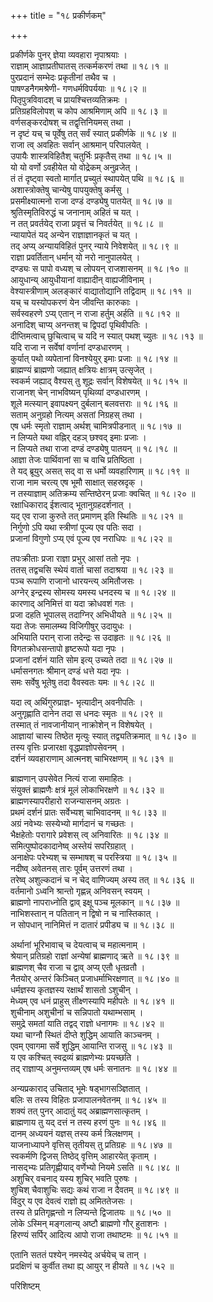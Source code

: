+++
title = "१८ प्रकीर्णकम्"

+++

प्रकीर्णके पुनर् ज्ञेया व्यवहारा नृपाश्रयाः ।  
राज्ञाम् आज्ञाप्रतीघातस् तत्कर्मकरणं तथा ॥ १८।१ ॥  
पुरप्रदानं सम्भेदः प्रकृतीनां तथैव च ।  
पाषण्डनैगमश्रेणी- गणधर्मविपर्ययाः ॥ १८।२ ॥  
पितृपुत्रविवादश् च प्रायश्चित्तव्यतिक्रमः ।  
प्रतिग्रहविलोपश् च कोप आश्रमिणाम् अपि ॥ १८।३ ॥  
वर्णसङ्करदोषश् च तद्वृत्तिनियमस् तथा ।  
न दृष्टं यच् च पूर्वेषु तत् सर्वं स्यात् प्रकीर्णके ॥ १८।४ ॥  
राजा त्व् अवहितः सर्वान् आश्रमान् परिपालयेत् ।  
उपायैः शास्त्रविहितैश् चतुर्भिः प्रकृतैस् तथा ॥ १८।५ ॥  
यो यो वर्णो ऽवहीयेत यो वोद्रेकम् अनुव्रजेत् ।  
तं तं दृष्ट्वा स्वतो मार्गात् प्रच्युतं स्थापयेत् पथि ॥ १८।६ ॥  
अशास्त्रोक्तेषु चान्येषु पापयुक्तेषु कर्मसु ।  
प्रसमीक्ष्यात्मनो राजा दण्डं दण्ड्येषु पातयेत् ॥ १८।७ ॥  
श्रुतिस्मृतिविरुद्धं च जनानाम् अहितं च यत् ।  
न तत् प्रवर्तयेद् राजा प्रवृत्तं च निवर्तयेत् ॥ १८।८ ॥  
न्यायापेतं यद् अन्येन राज्ञाज्ञानकृतं च यत् ।  
तद् अप्य् अन्यायविहितं पुनर् न्याये निवेशयेत् ॥ १८।९ ॥  
राज्ञा प्रवर्तितान् धर्मान् यो नरो नानुपालयेत् ।  
दण्ड्यः स पापो वध्यश् च लोपयन् राजशासनम् ॥ १८।१० ॥  
आयुधान्य् आयुधीयानां वाह्यादीन् वाह्यजीविनाम् ।  
वेश्यास्त्रीणाम् अलङ्कारं वाद्यातोद्यानि तद्विदाम् ॥ १८।११ ॥  
यच् च यस्योपकरणं येन जीवन्ति कारुकाः ।  
सर्वस्वहरणे ऽप्य् एतान् न राजा हर्तुम् अर्हति ॥ १८।१२ ॥  
अनादिश् चाप्य् अनन्तश् च द्विपदां पृथिवीपतिः ।  
दीप्तिमत्वाच् छुचित्वाच् च यदि न स्यात् पथश् च्युतः ॥ १८।१३ ॥  
यदि राजा न सर्वेषां वर्णानां दण्डधारणम् ।  
कुर्यात् पथो व्यपेतानां विनश्येयुर् इमाः प्रजाः ॥ १८।१४ ॥  
ब्राह्मण्यं ब्राह्मणो जह्यात् क्षत्रियः क्षात्रम् उत्सृजेत् ।  
स्वकर्म जह्याद् वैश्यस् तु शूद्रः सर्वान् विशेषयेत् ॥ १८।१५ ॥  
राजानश् चेन् नाभविष्यन् पृथिव्यां दण्डधारणम् ।  
शूले मत्स्यान् इवापक्ष्यन् दुर्बलान् बलवत्तराः ॥ १८।१६ ॥  
सताम् अनुग्रहो नित्यम् असतां निग्रहस् तथा ।  
एष धर्मः स्मृतो राज्ञाम् अर्थश् चामित्रपीडनात् ॥ १८।१७ ॥  
न लिप्यते यथा वह्निर् दहञ् छश्वद् इमाः प्रजाः ।  
न लिप्यते तथा राजा दण्डं दण्ड्येषु पातयन् ॥ १८।१८ ॥  
आज्ञा तेजः पार्थिवानां सा च वाचि प्रतिष्ठिता ।  
ते यद् ब्रूयुर् असत् सद् वा स धर्मो व्यवहारिणाम् ॥ १८।१९ ॥  
राजा नाम चरत्य् एष भूमौ साक्षात् सहस्रदृक् ।  
न तस्याज्ञाम् अतिक्रम्य सन्तिष्ठेरन् प्रजाः क्वचित् ॥ १८।२० ॥  
रक्षाधिकाराद् ईशत्वाद् भूतानुग्रहदर्शनात् ।  
यद् एव राजा कुरुते तत् प्रमाणम् इति स्थितिः ॥ १८।२१ ॥  
निर्गुणो ऽपि यथा स्त्रीणां पूज्य एव पतिः सदा ।  
प्रजानां विगुणो ऽप्य् एवं पूज्य एव नराधिपः ॥ १८।२२ ॥

तपःक्रीताः प्रजा राज्ञा प्रभुर् आसां ततो नृपः ।  
ततस् तद्वचसि स्थेयं वार्ता चासां तदाश्रया ॥ १८।२३ ॥  
पञ्च रूपाणि राजानो धारयन्त्य् अमितौजसः ।  
अग्नेर् इन्द्रस्य सोमस्य यमस्य धनदस्य च ॥ १८।२४ ॥  
कारणाद् अनिमित्तं वा यदा क्रोधवशं गतः ।  
प्रजा दहति भूपालस् तदाग्निर् अभिधीयते ॥ १८।२५ ॥  
यदा तेजः समालम्ब्य विजिगीषुर् उदायुधः ।  
अभियाति परान् राजा तदेन्द्रः स उदाहृतः ॥ १८।२६ ॥  
विगतक्रोधसन्तापो हृष्टरूपो यदा नृपः ।  
प्रजानां दर्शनं याति सोम इत्य् उच्यते तदा ॥ १८।२७ ॥  
धर्मासनगतः श्रीमान् दण्डं धत्ते यदा नृपः ।  
समः सर्वेषु भूतेषु तदा वैवस्वतः यमः ॥ १८।२८ ॥

यदा त्व् अर्थिगुरुप्राज्ञ- भृत्यादीन् अवनीपतिः ।  
अनुगृह्णाति दानेन तदा स धनदः स्मृतः ॥ १८।२९ ॥  
तस्मात् तं नावजानीयान् नाक्रोशेन् न विशेषयेत् ।  
आज्ञायां चास्य तिष्ठेत मृत्युः स्यात् तद्व्यतिक्रमात् ॥ १८।३० ॥  
तस्य वृत्तिः प्रजारक्षा वृद्धप्राज्ञोपसेवनम् ।  
दर्शनं व्यवहाराणाम् आत्मनश् चाभिरक्षणम् ॥ १८।३१ ॥

ब्राह्मणान् उपसेवेत नित्यं राजा समाहितः ।  
संयुक्तं ब्राह्मणैः क्षत्रं मूलं लोकाभिरक्षणे ॥ १८।३२ ॥  
ब्राह्मणस्यापरीहारो राजन्यासनम् अग्रतः ।  
प्रथमं दर्शनं प्रातः सर्वेभ्यश् चाभिवादनम् ॥ १८।३३ ॥  
अग्रं नवेभ्यः सस्येभ्यो मार्गदानं च गच्छतः ।  
भैक्षहेतोः परागारे प्रवेशस् त्व् अनिवारितः ॥ १८।३४ ॥  
समित्पुष्पोदकादानेष्व् अस्तेयं सपरिग्रहात् ।  
अनाक्षेपः परेभ्यश् च सम्भाषश् च परस्त्रिया ॥ १८।३५ ॥  
नदीष्व् अवेतनस् तारः पूर्वम् उत्तरणं तथा ।  
तरेष्व् अशुल्कदानं च न चेद् वाणिज्यम् अस्य तत् ॥ १८।३६ ॥  
वर्तमानो ऽध्वनि श्रान्तो गृह्णन्न् अनिवसन् स्वयम् ।  
ब्राह्मणो नापराध्नोति द्वाव् इक्षू पञ्च मूलकान् ॥ १८।३७ ॥  
नाभिशस्तान् न पतितान् न द्विषो न च नास्तिकात् ।  
न सोपधान् नानिमित्तं न दातारं प्रपीड्य च ॥ १८।३८ ॥

अर्थानां भूरिभावाच् च देयत्वाच् च महात्मनाम् ।  
श्रेयान् प्रतिग्रहो राज्ञां अन्येषां ब्राह्मणाद् ऋते ॥ १८।३९ ॥  
ब्राह्मणश् चैव राजा च द्वाव् अप्य् एतौ धृतव्रतौ ।  
नैतयोर् अन्तरं किञ्चित् प्रजाधर्माभिरक्षणात् ॥ १८।४० ॥  
धर्मज्ञस्य कृतज्ञस्य रक्षार्थं शासतो ऽशुचीन् ।  
मेध्यम् एव धनं प्राहुस् तीक्ष्णस्यापि महीपतेः ॥ १८।४१ ॥  
शुचीनाम् अशुचीनां च सन्निपातो यथाम्भसाम् ।  
समुद्रे समतां याति तद्वद् राज्ञो धनागमः ॥ १८।४२ ॥  
यथा चाग्नौ स्थितं दीप्ते शुद्धिम् आयाति काञ्चनम् ।  
एवम् एवागमा सर्वे शुद्धिम् आयान्ति राजसु ॥ १८।४३ ॥  
य एव कश्चित् स्वद्रव्यं ब्राह्मणेभ्यः प्रयच्छति ।  
तद् राज्ञाप्य् अनुमन्तव्यम् एष धर्मः सनातनः ॥ १८।४४ ॥

अन्यप्रकाराद् उचिताद् भूमेः षड्भागसञ्ज्ञितात् ।  
बलिः स तस्य विहितः प्रजापालनवेतनम् ॥ १८।४५ ॥  
शक्यं तत् पुनर् आदातुं यद् अब्राह्मणसात्कृतम् ।  
ब्राह्मणाय तु यद् दत्तं न तस्य हरणं पुनः ॥ १८।४६ ॥  
दानम् अध्ययनं यज्ञस् तस्य कर्म त्रिलक्षणम् ।  
याजनाध्यापने वृत्तिस् तृतीयस् तु प्रतिग्रहः ॥ १८।४७ ॥  
स्वकर्मणि द्विजस् तिष्ठेद् वृत्तिम् आहारयेत् कृताम् ।  
नासद्भ्यः प्रतिगृह्णीयाद् वर्णेभ्यो नियमे ऽसति ॥ १८।४८ ॥  
अशुचिर् वचनाद् यस्य शुचिर् भवति पुरुषः ।  
शुचिश् चैवाशुचिः सद्यः कथं राजा न दैवतम् ॥ १८।४९ ॥  
विदुर् य एव देवत्वं राज्ञो ह्य् अमिततेजसः ।  
तस्य ते प्रतिगृह्णन्तो न लिप्यन्ते द्विजातयः ॥ १८।५० ॥  
लोके ऽस्मिन् मङ्गलान्य् अष्टौ ब्राह्मणो गौर् हुताशनः ।  
हिरण्यं सर्पिर् आदित्य आपो राजा तथाष्टमः ॥ १८।५१ ॥

एतानि सततं पश्येन् नमस्येद् अर्चयेच् च तान् ।  
प्रदक्षिणं च कुर्वीत तथा ह्य् आयुर् न हीयते ॥ १८।५२ ॥

परिशिष्टम्
